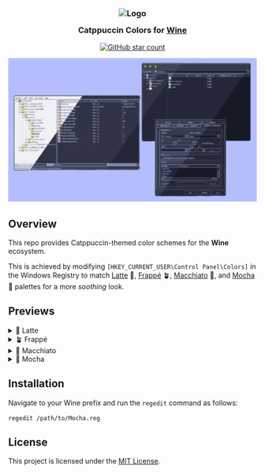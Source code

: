 <h3 align="center">
	<img src="https://raw.githubusercontent.com/catppuccin/catppuccin/main/assets/logos/exports/1544x1544_circle.png" width="100" alt="Logo"/><br/>
	<img src="https://raw.githubusercontent.com/catppuccin/catppuccin/main/assets/misc/transparent.png" height="30" width="0px" alt=""/>
	Catppuccin Colors for <a href="https://www.winehq.org/">Wine</a>
	<img src="https://raw.githubusercontent.com/catppuccin/catppuccin/main/assets/misc/transparent.png" height="30" width="0px" alt=""/>
</h3>

<p align="center">
    <a href="https://github.com/AhmedSahbaoui69/catppuccin-wine-colors/stargazers"><img src="https://img.shields.io/github/stars/AhmedSahbaoui69/catppuccin-wine-colors?colorA=363a4f&colorB=b7bdf8&style=for-the-badge" alt="GitHub star count"></a>
</p>

<p align="center">
  <img src="./assets/preview.png" alt="Preview"/>
</p>

## Overview  

This repo provides Catppuccin-themed color schemes for the **Wine** ecosystem.  

This is achieved by modifying `[HKEY_CURRENT_USER\Control Panel\Colors]` in the Windows Registry to match [Latte](#latte) 🌻, [Frappé](#frappe) 🪴, [Macchiato](#macchiato) 🌺, and [Mocha](#mocha) 🌿 palettes for a more *soothing* look.  

## Previews  

<details id="latte">  
<summary>🌻 Latte</summary>  
<img src="./assets/latte_preview.png" alt="Preview of Latte theme"/>  
</details>  

<details id="frappe">  
<summary>🪴 Frappé</summary>  
<img src="./assets/frappe_preview.png" alt="Preview of Frappé theme"/>  
</details>  

<details id="macchiato">  
<summary>🌺 Macchiato</summary>  
<img src="./assets/macchiato_preview.png" alt="Preview of Macchiato theme"/>  
</details>  

<details id="mocha">  
<summary>🌿 Mocha</summary>  
<img src="./assets/mocha_preview.png" alt="Preview of Mocha theme"/>  
</details>

## Installation

Navigate to your Wine prefix and run the `regedit` command as follows:

```
regedit /path/to/Mocha.reg
```

## License

This project is licensed under the [MIT License](LICENSE).
